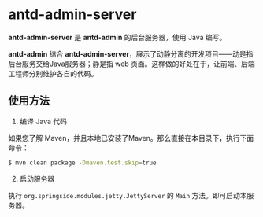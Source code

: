 # antd-admin-server

**antd-admin-server** 是 **antd-admin** 的后台服务器，使用 Java 编写。

**antd-admin** 结合 **antd-admin-server**，展示了动静分离的开发项目——动是指后台服务交给Java服务器；静是指 web 页面。这样做的好处在于，让前端、后端工程师分别维护各自的代码。

## 使用方法

1. 编译 Java 代码

如果您了解 Maven，并且本地已安装了Maven。那么直接在本目录下，执行下面命令：

```sh
$ mvn clean package -Dmaven.test.skip=true
```

2. 启动服务器

执行 `org.springside.modules.jetty.JettyServer` 的 `Main` 方法。即可启动本服务器。 